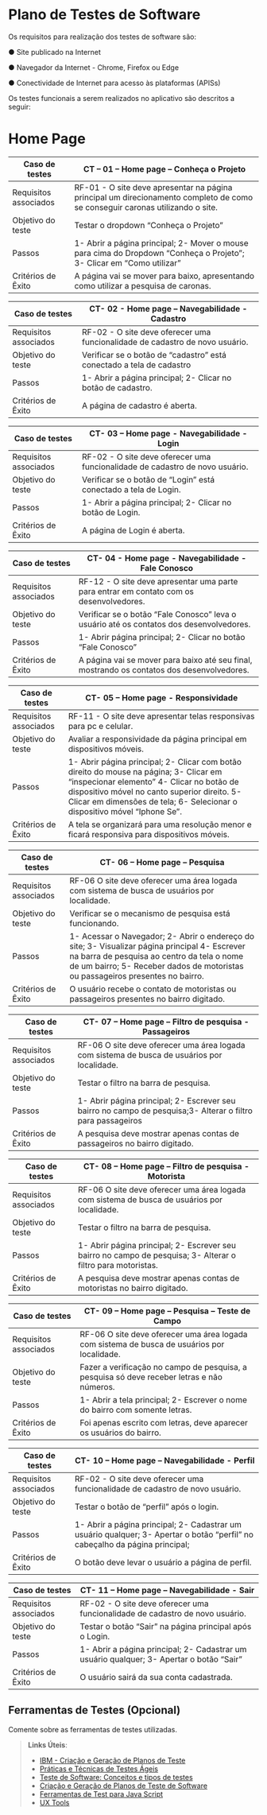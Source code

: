 # Plano de Testes de Software

Os requisitos para realização dos testes de software são:

● Site publicado na Internet

● Navegador da Internet - Chrome, Firefox ou Edge

● Conectividade de Internet para acesso às plataformas (APISs)

Os testes funcionais a serem realizados no aplicativo são descritos a seguir:

# Home Page

| Caso de testes | CT – 01 – Home page – Conheça o Projeto |
|---|---|
| Requisitos associados | RF-01 - O site deve apresentar na página principal um direcionamento completo de como se conseguir caronas utilizando o site. | 
| Objetivo do teste | Testar o dropdown “Conheça o Projeto” |
| Passos | 1-	Abrir a página principal; 2-	Mover o mouse para cima do Dropdown “Conheça o Projeto”; 3-	Clicar em “Como utilizar” |
| Critérios de Êxito | A página vai se mover para baixo, apresentando como utilizar a pesquisa de caronas. |

| Caso de testes | CT- 02 - Home page – Navegabilidade - Cadastro |
|---|---|
| Requisitos associados | RF-02 - O site deve oferecer uma funcionalidade de cadastro de novo usuário. |
| Objetivo do teste | Verificar se o botão de “cadastro” está conectado a tela de cadastro |
| Passos | 1-	Abrir a página principal; 2-	Clicar no botão de cadastro. |
| Critérios de Êxito | A página de cadastro é aberta. |

| Caso de testes | CT- 03 – Home page - Navegabilidade -Login |
|---|---|
| Requisitos associados | RF-02 - O site deve oferecer uma funcionalidade de cadastro de novo usuário. |
| Objetivo do teste | Verificar se o botão de “Login” está conectado a tela de Login. |
| Passos | 1-	Abrir a página principal; 2-	Clicar no botão de Login. |
| Critérios de Êxito | A página de Login é aberta. |

| Caso de testes | CT- 04 - Home page - Navegabilidade -  Fale Conosco  |
|---|---|
| Requisitos associados | RF-12 - O site deve apresentar uma parte para entrar em contato com os desenvolvedores. |
| Objetivo do teste | Verificar se o botão “Fale Conosco” leva o usuário até os contatos dos desenvolvedores. |
| Passos | 1-	Abrir página principal; 2-	Clicar no botão “Fale Conosco” |
| Critérios de Êxito | A página vai se mover para baixo até seu final, mostrando os contatos dos desenvolvedores. |
 
| Caso de testes | CT- 05 – Home page - Responsividade  |
|---|---|
| Requisitos associados | RF-11 - O site deve apresentar telas responsivas para pc e celular. |
| Objetivo do teste | Avaliar a responsividade da página principal em dispositivos móveis. |
| Passos | 1-	Abrir página principal; 2-	Clicar com botão direito do mouse na página; 3-	Clicar em “inspecionar elemento” 4-	Clicar no botão de dispositivo móvel no canto superior direito. 5-	Clicar em dimensões de tela; 6-	Selecionar o dispositivo móvel “Iphone Se”. |
| Critérios de Êxito | A tela se organizará para uma resolução menor e ficará responsiva para dispositivos móveis. |

| Caso de testes | CT- 06 – Home page – Pesquisa  |
|---|---|
| Requisitos associados | RF-06 O site deve oferecer uma área logada com sistema de busca de usuários por localidade. |
| Objetivo do teste | Verificar se o mecanismo de pesquisa está funcionando. |
| Passos | 1-	Acessar o Navegador; 2-	Abrir o endereço do site; 3-	Visualizar página principal 4-	Escrever na barra de pesquisa ao centro da tela o nome de um bairro; 5-	Receber dados de motoristas ou passageiros presentes no bairro. |
| Critérios de Êxito | O usuário recebe o contato de motoristas ou passageiros presentes no bairro digitado. |

| Caso de testes | CT- 07 – Home page – Filtro de pesquisa - Passageiros  |
|---|---|
| Requisitos associados | RF-06 O site deve oferecer uma área logada com sistema de busca de usuários por localidade. |
| Objetivo do teste | Testar o filtro na barra de pesquisa. |
| Passos | 1-	Abrir página principal; 2-	Escrever seu bairro no campo de pesquisa;3-	Alterar o filtro para passageiros |
| Critérios de Êxito | A pesquisa deve mostrar apenas contas de passageiros no bairro digitado. |

| Caso de testes | CT- 08 – Home page – Filtro de pesquisa - Motorista  |
|---|---|
| Requisitos associados | RF-06 O site deve oferecer uma área logada com sistema de busca de usuários por localidade. |
| Objetivo do teste | Testar o filtro na barra de pesquisa. |
| Passos | 1-	Abrir página principal; 2-	Escrever seu bairro no campo de pesquisa; 3-	Alterar o filtro para motoristas. |
| Critérios de Êxito | A pesquisa deve mostrar apenas contas de motoristas no bairro digitado. |

| Caso de testes | CT- 09 – Home page – Pesquisa – Teste de Campo  |
|---|---|
| Requisitos associados | RF-06 O site deve oferecer uma área logada com sistema de busca de usuários por localidade. |
| Objetivo do teste | Fazer a verificação no campo de pesquisa, a pesquisa só deve receber letras e não números. |
| Passos | 1-	Abrir a tela principal; 2-	Escrever o nome do bairro com somente letras.|
| Critérios de Êxito | Foi apenas escrito com letras, deve aparecer os usuários do bairro. |

| Caso de testes | CT- 10 – Home page – Navegabilidade - Perfil  |
|---|---|
| Requisitos associados | RF-02 - O site deve oferecer uma funcionalidade de cadastro de novo usuário. |
| Objetivo do teste | Testar o botão de “perfil” após o login. |
| Passos | 1-	Abrir a página principal; 2-	Cadastrar um usuário qualquer; 3-	Apertar o botão “perfil” no cabeçalho da página principal; |
| Critérios de Êxito | O botão deve levar o usuário a página de perfil. |

| Caso de testes | CT- 11 – Home page – Navegabilidade - Sair  |
|---|---|
| Requisitos associados | RF-02 - O site deve oferecer uma funcionalidade de cadastro de novo usuário. |
| Objetivo do teste | Testar o botão “Sair” na página principal após o Login. |
| Passos | 1-	Abrir a página principal; 2-	Cadastrar um usuário qualquer; 3-	Apertar o botão “Sair” |
| Critérios de Êxito | O usuário sairá da sua conta cadastrada. |


## Ferramentas de Testes (Opcional)

Comente sobre as ferramentas de testes utilizadas.
 
> **Links Úteis**:
> - [IBM - Criação e Geração de Planos de Teste](https://www.ibm.com/developerworks/br/local/rational/criacao_geracao_planos_testes_software/index.html)
> - [Práticas e Técnicas de Testes Ágeis](http://assiste.serpro.gov.br/serproagil/Apresenta/slides.pdf)
> -  [Teste de Software: Conceitos e tipos de testes](https://blog.onedaytesting.com.br/teste-de-software/)
> - [Criação e Geração de Planos de Teste de Software](https://www.ibm.com/developerworks/br/local/rational/criacao_geracao_planos_testes_software/index.html)
> - [Ferramentas de Test para Java Script](https://geekflare.com/javascript-unit-testing/)
> - [UX Tools](https://uxdesign.cc/ux-user-research-and-user-testing-tools-2d339d379dc7)
